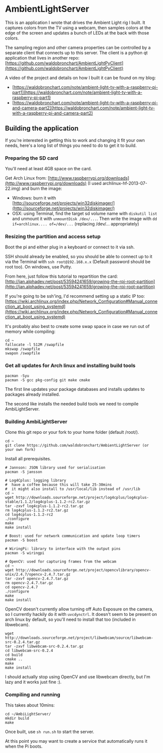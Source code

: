 AmbientLightServer
==================

This is an application I wrote that drives the Ambient Light rig I built. It captures colors from the TV using a webcam, then samples colors at the edge of the screen and updates a bunch of LEDs at the back with those colors.

The sampling region and other camera properties can be controlled by a separate client that connects up to this server. The client is a python qt application that lives in another repo: [https://github.com/waldobronchart/AmbientLightPyClient](https://github.com/waldobronchart/AmbientLightPyClient) 

A video of the project and details on how I built it can be found on my blog: 

* [https://waldobronchart.com/note/ambient-light-tv-with-a-raspberry-pi-part1](https://waldobronchart.com/note/ambient-light-tv-with-a-raspberry-pi-part1)
* [https://waldobronchart.com/note/ambient-light-tv-with-a-raspberry-pi-and-camera-part2](https://waldobronchart.com/note/ambient-light-tv-with-a-raspberry-pi-and-camera-part2)

Building the application
----------------------------------------

If you're interested in getting this to work and changing it fit your own needs, here's a long list of things you need to do to get it to build.

### Preparing the SD card

You'll need at least 4GB space on the card.

Get Arch Linux from: [http://www.raspberrypi.org/downloads](http://www.raspberrypi.org/downloads) (I used archlinux-hf-2013-07-22.img) and burn the image:

* Windows: burn it with [http://sourceforge.net/projects/win32diskimager/](http://sourceforge.net/projects/win32diskimager/)
* OSX: using Terminal, find the target sd volume name with `diskutil list` and unmount it with `unmountDisk /dev/...`. Then write the image with `dd if=archlinux.... of=/dev/...` (replacing /dev/... appropriately)

### Resizing the partition and access setup

Boot the pi and either plug in a keyboard or connect to it via ssh.

SSH should already be enabled, so you should be able to connect up to it via the Terminal with `ssh root@192.168.x.x` (Default password should be root too). On windows, use Putty.

From here, just follow this tutorial to repartition the card:
[http://jan.alphadev.net/post/53594241659/growing-the-rpi-root-partition](http://jan.alphadev.net/post/53594241659/growing-the-rpi-root-partition)

If you're going to be ssh'ing, I'd recommend setting up a static IP too:
[https://wiki.archlinux.org/index.php/Network_Configuration#Manual_connection_at_boot_using_systemd](https://wiki.archlinux.org/index.php/Network_Configuration#Manual_connection_at_boot_using_systemd)

It's probably also best to create some swap space in case we run out of memory while compiling:

    cd ~
    fallocate -l 512M /swapfile
    mkswap /swapfile
    swapon /swapfile

### Get all updates for Arch linux and installing build tools

    pacman -Syu
    pacman -S gcc pkg-config git make cmake

The first line updates your package databases and installs updates to packages already installed.

The second like installs the needed build tools we need to compile AmbiLightServer.

### Building AmbiLightServer

Clone this git repo or your fork to your home folder (default /root/).

    cd ~
    git clone https://github.com/waldobronchart/AmbientLightServer (or your own fork)

Install all prerequisites. 

    # Jannson: JSON library used for serialisation
    pacman -S jansson

    # Log4Cplus: logging library
    #  have a coffee because this will take 25-30mins
    #  it might also install to /usr/local/lib instead of /usr/lib
    cd ~
    wget http://downloads.sourceforge.net/project/log4cplus/log4cplus-stable/1.1.2/log4cplus-1.1.2-rc2.tar.gz
    tar -zxvf log4cplus-1.1.2-rc2.tar.gz
    rm log4cplus-1.1.2-rc2.tar.gz
    cd log4cplus-1.1.2-rc2
    ./configure
    make
    make install

    # Boost: used for network communication and update loop timers
    pacman -S boost

    # WiringPi: library to interface with the output pins
    pacman -S wiringpi

    # OpenCV: used for capturing frames from the webcam
    cd ~
    wget http://downloads.sourceforge.net/project/opencvlibrary/opencv-unix/2.4.7/opencv-2.4.7.tar.gz
    tar -zxvf opencv-2.4.7.tar.gz
    rm opencv-2.4.7.tar.gz
    cd opencv-2.4.7
    ./configure
    make
    make install

OpenCV doesn't currently allow turning off Auto Exposure on the camera, so I currently hackily do it with `uvcdynctrl`. It doesn't seem to be present on arch linux by default, so you'll need to install that too (included in libwebcam).

    wget http://downloads.sourceforge.net/project/libwebcam/source/libwebcam-src-0.2.4.tar.gz  
    tar -zxvf libwebcam-src-0.2.4.tar.gz 
    cd libwebcam-src-0.2.4
    cd build
    cmake ..
    make
    make install

I should actually stop using OpenCV and use libwebcam directly, but I'm lazy and it works just fine :).

### Compiling and running

This takes about 10mins:

    cd ~/AmbiLightServer/
    mkdir build
    make

Once built, use `sh run.sh` to start the server.

At this point you may want to create a service that automatically runs it when the Pi boots.

